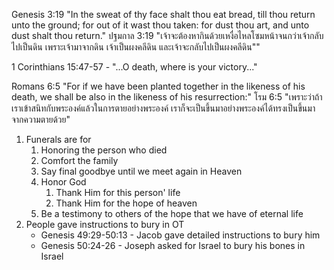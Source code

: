 Genesis 3:19 "In the sweat of thy face shalt thou eat bread, till thou return unto the ground; for out of it wast thou taken: for dust thou art, and unto dust shalt thou return."
ปฐมกาล 3:19 "เจ้าจะต้องหากินด้วยเหงื่อไหลโซมหน้าจนกว่าเจ้ากลับไปเป็นดิน เพราะเจ้ามาจากดิน เจ้าเป็นผงคลีดิน และเจ้าจะกลับไปเป็นผงคลีดิน""

1 Corinthians 15:47-57 - "...O death, where is your victory..."

Romans 6:5 "For if we have been planted together in the likeness of his death, we shall be also in the likeness of his resurrection:"
โรม 6:5 "เพราะว่าถ้าเราเข้าสนิทกับพระองค์แล้วในการตายอย่างพระองค์ เราก็จะเป็นขึ้นมาอย่างพระองค์ได้ทรงเป็นขึ้นมาจากความตายด้วย"

1. Funerals are for
    1. Honoring the person who died
    2. Comfort the family
    3. Say final goodbye until we meet again in Heaven
    4. Honor God
        1. Thank Him for this person' life
        2. Thank Him for the hope of heaven
    5. Be a testimony to others of the hope that we have of eternal life
2. People gave instructions to bury in OT
    - Genesis 49:29-50:13 - Jacob gave detailed instructions to bury him
    - Genesis 50:24-26 - Joseph asked for Israel to bury his bones in Israel